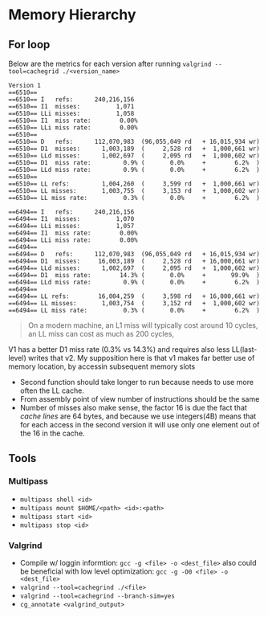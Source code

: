 # Memory Hierarchy

## For loop

Below are the metrics for each version after running `valgrind --tool=cachegrid ./<version_name>`
```
Version 1
==6510==
==6510== I   refs:      240,216,156
==6510== I1  misses:          1,071
==6510== LLi misses:          1,058
==6510== I1  miss rate:        0.00%
==6510== LLi miss rate:        0.00%
==6510==
==6510== D   refs:      112,070,983  (96,055,049 rd   + 16,015,934 wr)
==6510== D1  misses:      1,003,189  (     2,528 rd   +  1,000,661 wr)
==6510== LLd misses:      1,002,697  (     2,095 rd   +  1,000,602 wr)
==6510== D1  miss rate:         0.9% (       0.0%     +        6.2%  )
==6510== LLd miss rate:         0.9% (       0.0%     +        6.2%  )
==6510==
==6510== LL refs:         1,004,260  (     3,599 rd   +  1,000,661 wr)
==6510== LL misses:       1,003,755  (     3,153 rd   +  1,000,602 wr)
==6510== LL miss rate:          0.3% (       0.0%     +        6.2%  )
```

```
==6494== I   refs:      240,216,156
==6494== I1  misses:          1,070
==6494== LLi misses:          1,057
==6494== I1  miss rate:        0.00%
==6494== LLi miss rate:        0.00%
==6494==
==6494== D   refs:      112,070,983  (96,055,049 rd   + 16,015,934 wr)
==6494== D1  misses:     16,003,189  (     2,528 rd   + 16,000,661 wr)
==6494== LLd misses:      1,002,697  (     2,095 rd   +  1,000,602 wr)
==6494== D1  miss rate:        14.3% (       0.0%     +       99.9%  )
==6494== LLd miss rate:         0.9% (       0.0%     +        6.2%  )
==6494==
==6494== LL refs:        16,004,259  (     3,598 rd   + 16,000,661 wr)
==6494== LL misses:       1,003,754  (     3,152 rd   +  1,000,602 wr)
==6494== LL miss rate:          0.3% (       0.0%     +        6.2%  )
```
> On a modern machine, an L1 miss will typically cost around 10 cycles, an LL miss can cost as much as 200 cycles, 

V1 has a better D1 miss rate (0.3% vs 14.3%) and requires also less LL(last-level) writes that v2. 
My supposition here is that v1 makes far better use of memory location, by accessin subsequent memory slots

* Second function should take longer to run because needs to use more often the LL cache.
* From assembly point of view number of instructions should be the same
* Number of misses also make sense, the factor 16 is due the fact that _cache lines_ are 64 bytes, and because we use integers(4B) means that for each access in the second version it will use only one element out of the 16 in the cache.

## Tools
### Multipass
* `multipass shell <id>`
* `multipass mount $HOME/<path> <id>:<path>`
* `multipass start <id>`
* `multipass stop <id>`

### Valgrind
* Compile w/ loggin informtion: `gcc -g <file> -o <dest_file>` also could be beneficial with low level optimization: `gcc -g -O0 <file> -o <dest_file>`
* `valgrind --tool=cachegrind ./<file>`
* `valgrind --tool=cachegrind --branch-sim=yes`
* `cg_annotate <valgrind_output>`